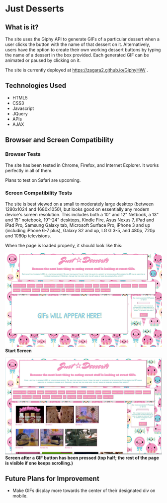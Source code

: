 # Just Desserts

## What is it?

The site uses the Giphy API to generate GIFs of a particular dessert when a user clicks the button with the name of that dessert on it. Alternatively, users have the option to create their own working dessert buttons by typing the name of a dessert in the box provided. Each generated GIF can be animated or paused by clicking on it.

The site is currently deployed at https://zagara2.github.io/GiphyHW/ .

## Technologies Used

* HTML5
* CSS3
* Javascript
* JQuery
* APIs
* AJAX

## Browser and Screen Compatibility

### Browser Tests

The site has been tested in Chrome, Firefox, and Internet Explorer. It works perfectly in all of them.

Plans to test on Safari are upcoming.

### Screen Compatibility Tests

The site is best viewed on a small to moderately large desktop (between 1280x1024 and 1680x1050), but looks good on essentially any modern device's screen resolution. This includes both a 10" and 12" Netbook, a 13" and 15" notebook, 19"-24" desktops, Kindle Fire, Asus Nexus 7, iPad and iPad Pro, Samsung Galaxy tab, Microsoft Surface Pro, iPhone 3 and up (including iPhone 6-7 plus), Galaxy S2 and up, LG G 3-5, and 480p, 720p and 1080p televisions. 

When the page is loaded properly, it should look like this:

![Start Screen](/assets/images/startscreen.JPG)
**Start Screen**

![Homepag after GIF button pressed](/assets/images/justdesserts.JPG)
**Screen after a GIF button has been pressed (top half; the rest of the page is visible if one keeps scrolling.)**

## Future Plans for Improvement

* Make GIFs display more towards the center of their designated div on mobile.